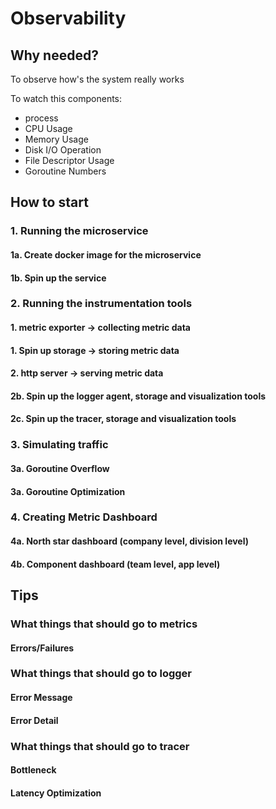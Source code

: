 # Observability

## Why needed?

To observe how's the system really works

To watch this components:

- process
- CPU Usage
- Memory Usage
- Disk I/O Operation
- File Descriptor Usage
- Goroutine Numbers

## How to start

### 1. Running the microservice
#### 1a. Create docker image for the microservice
#### 1b. Spin up the service

### 2. Running the instrumentation tools
#### 1. metric exporter -> collecting metric data
#### 1. Spin up storage -> storing metric data
#### 2. http server -> serving metric data

#### 2b. Spin up the logger agent, storage and visualization tools
#### 2c. Spin up the tracer, storage and visualization tools

### 3. Simulating traffic
#### 3a. Goroutine Overflow
#### 3a. Goroutine Optimization

### 4. Creating Metric Dashboard
#### 4a. North star dashboard (company level, division level)
#### 4b. Component dashboard (team level, app level)

## Tips

### What things that should go to metrics
#### Errors/Failures

### What things that should go to logger
#### Error Message
#### Error Detail

### What things that should go to tracer
#### Bottleneck
#### Latency Optimization